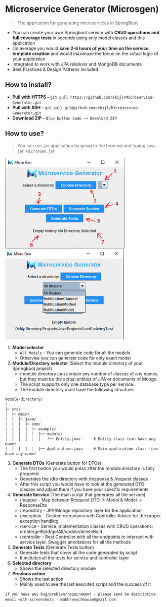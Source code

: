 # Microservice Generator (Microsgen)
> The application for generating microservices in SpringBoot
- You can create your own Springboot service with **CRUD operations and full coverage tests** in seconds using only model classes and this application
- On average you would **save 2-6 hours of your time on the service template creation** and would maximaze the focus on the actual logic of your application
- Integrated to work with JPA relations and MongoDB documents
- Best Practices & Design Patterns included
## How to install?
- **Pull with HTTPS -** `git pull https://github.com/skijl/Microservice-Generator.git`
- **Pull with SSH -** `git pull git@github.com:skijl/Microservice-Generator.git`
- **Download ZIP -** `Blue button Code -> Download ZIP`
## How to use?
> You can run .jar application by going to the terminal and typing `java -jar MicrosGen.jar`

![alt text](readme_static/menu_info.png) ![alt text](readme_static/menu.png)
1. **Model selector** 
    - `All Models` - You can generate code for all the models
    - Othervise you can generate code for only exact model
2. **Module/Directory selector** (Select the module directory of your Springboot project)
    - /module directory can contain any number of classes of any names, but they must be the actual entities of JPA or documents of Mongo. 
    - The script supports only one database type per service.
    - The module directory must have the following structure: 
```
module-directory/
│
├─ src/
│  ├─ main/
│  │  ├─ java/
│  │  │  ├─ com/
│  │  │  │  ├─ example/
│  │  │  │  │  ├── module/
│  │  │  │  │  │   └── Entity.java      # Entity class (can have any name)
│  │  │  │  │  ├── Application.java     # Main application class (can have any name)
```
3. **Generate DTOs** (Generate button for DTOs)
    - The first button you would press after the module directory is fully prepared.
    - Generates the /dto directory with /response & /request classes
    - After this script you would have to look at the generated DTO classes and adjust them if you have your specific requirements
4. **Generate Service** (The main script that generates all the service)
    - /mapper - Map between Resquest DTO -> Model & Model -> ResponseDto
    - /repository - JPA/Mongo repository layer for the application
    - /exception - Custom exceptions with Controller Advice for the proper exception handling
    - /service - Service Implementation classes with CRUD operations: create/getById/getAll/update/deleteById
    - /controller - Rest Controller with all the endpoints to interract with service layer. Swagger annotations for all the methods
5. **Generate Tests** (Generate Tests button)
    - Generate tests that cover all the code generated by script
    - It includes all the tests for service and controller layer
6. **Selected directory**
    - Shows the selected directory module
7. **Previous action**
    - Shows the last action
    - Mainly used to see the last executed script and the success of it

`If you have any bug/problem/requirement - please send be descriptive email with screenshots - makhrevychmaxim@gmail.com`